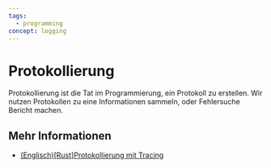 ```yaml
---
tags:
  - programming
concept: logging
---
```


# Protokollierung

Protokollierung ist die Tat im Programmierung, ein Protokoll zu erstellen.
Wir nutzen Protokollen zu eine Informationen sammeln, oder Fehlersuche Bericht machen.

## Mehr Informationen

- [(Englisch)\[Rust\]Protokollierung mit Tracing](20230515-Logging%20with%20Tracing.md)
